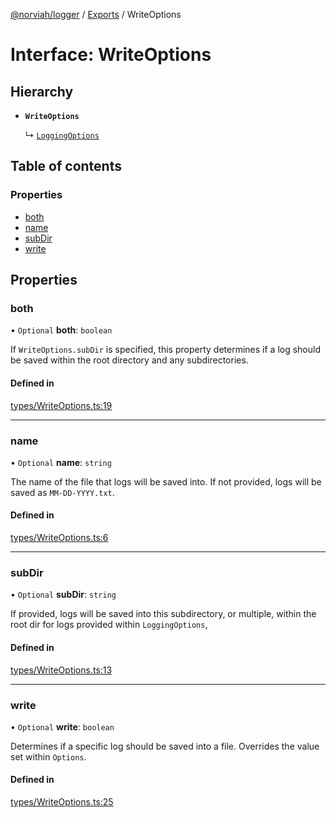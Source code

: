 [@norviah/logger](../README.md) / [Exports](../modules.md) / WriteOptions

# Interface: WriteOptions

## Hierarchy

- **`WriteOptions`**

  ↳ [`LoggingOptions`](LoggingOptions.md)

## Table of contents

### Properties

- [both](WriteOptions.md#both)
- [name](WriteOptions.md#name)
- [subDir](WriteOptions.md#subdir)
- [write](WriteOptions.md#write)

## Properties

### both

• `Optional` **both**: `boolean`

If `WriteOptions.subDir` is specified, this property determines if a
log should be saved within the root directory and any subdirectories.

#### Defined in

[types/WriteOptions.ts:19](https://github.com/Norviah/logger/blob/8321782/src/types/WriteOptions.ts#L19)

___

### name

• `Optional` **name**: `string`

The name of the file that logs will be saved into.
If not provided, logs will be saved as `MM-DD-YYYY.txt`.

#### Defined in

[types/WriteOptions.ts:6](https://github.com/Norviah/logger/blob/8321782/src/types/WriteOptions.ts#L6)

___

### subDir

• `Optional` **subDir**: `string`

If provided, logs will be saved into this subdirectory,
or multiple, within the root dir for logs provided within
`LoggingOptions`,

#### Defined in

[types/WriteOptions.ts:13](https://github.com/Norviah/logger/blob/8321782/src/types/WriteOptions.ts#L13)

___

### write

• `Optional` **write**: `boolean`

Determines if a specific log should be saved into a file.
Overrides the value set within `Options`.

#### Defined in

[types/WriteOptions.ts:25](https://github.com/Norviah/logger/blob/8321782/src/types/WriteOptions.ts#L25)
